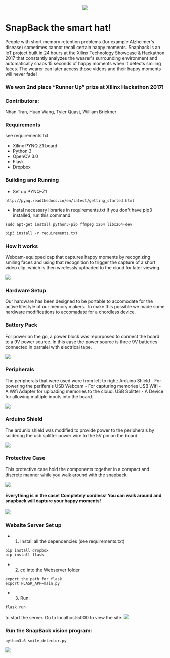 <p align = "center">
    <img src="img/githubSnapBackCover.jpg" />
</p>

# SnapBack the smart hat!

People with short memory retention problems (for example Alzheimer's disease) sometimes cannot recall certain happy moments. Snapback is an IoT project built in 24 hours at the Xilinx Technology Showcase & Hackathon 2017 that constantly analyzes the wearer's surrounding environment and automatically snaps 15 seconds of happy moments when it detects smiling faces. The wearer can later access those videos and their happy moments will never fade!

### We won 2nd place “Runner Up” prize at Xilinx Hackathon 2017!

### Contributors: 
Nhan Tran, Huan Wang, Tyler Quast, William Brickner

### Requirements
see requirements.txt
* Xilinx PYNQ Z1 board
* Python 3
* OpenCV 3.0
* Flask
* Dropbox



### Building and Running
* Set up PYNQ-Z1
```
http://pynq.readthedocs.io/en/latest/getting_started.html
```
* Instal necessary libraries in requirements.txt
If you don't have pip3 installed, run this command:
```
sudo apt-get install python3-pip ffmpeg x264 libx264-dev
```

```
pip3 install -r requirements.txt
```

### How it works
Webcam-equipped cap that captures happy moments by recognizing smiling faces and using that recognition to trigger the capture of a short video clip, which is then wirelessly uploaded to the cloud for later viewing.

<img src="img/SnapBack.jpg" />

### Hardware Setup
Our hardware has been designed to be portable to accomodate for the active lifestyle of our memory makers. To make this possible we made some hardware modifications to accomadate for a chordless device.

### Battery Pack
For power on the go, a power block was repurposed to connect the board to a 9V power source. In this case the power source is three 9V batteries connected in parralel with electrical tape.

<img src="img/BatteryPack.jpg" />

### Peripherals
The peripherals that were used were from left to right: Arduino Shield - For powering the periferals USB Webcam - For capturing memories USB Wifi - A Wifi Adapter for uploading memories to the cloud. USB Splitter - A Device for allowing multiple inputs into the board.

<img src="img/Periferals.jpg" />


### Arduino Shield
The ardunio shield was modified to provide power to the peripherals by soldering the usb splitter power wire to the 5V pin on the board.

<img src ='img/ArduinoShield.jpg' />

### Protective Case
This protective case hold the components together in a compact and discrete manner while you walk around with the snapback.

<img src="img/ProtectiveCase.jpg" />

#### Everything is in the case! Completely cordless! You can walk around and snapback will capture your happy moments!

<img src="img/enclosedBox.jpg" />

### Website Server Set up
* 1. Install all the dependencies (see requirements.txt)
```
pip install dropbox
pip install flask
```
* 2. cd into the Webserver folder
```
export the path for flask
export FLASK_APP=main.py
```
* 3. Run:
```
flask run
```
to start the server. Go to localhost:5000 to view the site.
<img src="img/website_demo.jpg" />

### Run the SnapBack vision program:
```
python3.6 smile_detector.py
```
<img src="img/smile_detected.png" />



